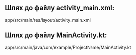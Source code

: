 ## Шлях до файлу activity_main.xml:

app/src/main/res/layout/activity_main.xml

## Шлях до файлу MainActivity.kt:

app/src/main/java/com/example/ProjectName/MainActivity.kt
